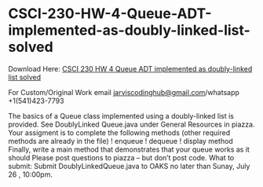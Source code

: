 # CSCI-230-HW-4-Queue-ADT-implemented-as-doubly-linked-list-solved

Download Here: [CSCI 230 HW 4 Queue ADT implemented as doubly-linked list solved](https://jarviscodinghub.com/assignment/hw4-queue-adt-implemented-as-doubly-linked-list-solution/)

For Custom/Original Work email jarviscodinghub@gmail.com/whatsapp +1(541)423-7793

The basics of a Queue class implemented using a doubly-linked list is provided. See
DoublyLinked Queue.java under General Resources in piazza.
Your assigment is to complete the following methods (other required methods are already
in the file)
! enqueue
! dequeue
! display method
Finally, write a main method that demonstrates that your queue works as it should
Please post questions to piazza – but don’t post code.
What to submit: Submit DoublyLinkedQueue.java to OAKS no later than Sunay, July 26 ,
10:00pm.
